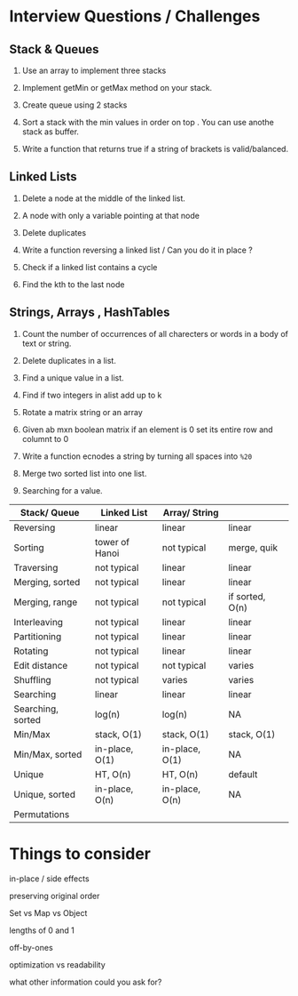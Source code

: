 # Interview Questions / Challenges


## Stack & Queues

1. Use an array to implement three stacks

2. Implement getMin or getMax method on your stack.

3. Create queue using 2 stacks 

4. Sort a stack with the min  values in order on top . You can use  anothe stack as buffer.

5. Write a function that returns true if a string of brackets is valid/balanced.


## Linked Lists 



1. Delete a node at the middle of the linked list.

2. A node with only a variable pointing at that node 


3. Delete duplicates

4. Write a function reversing a linked list
 / Can you do it in place ?

5. Check if  a linked list contains a cycle 

6. Find the kth to the last node



## Strings, Arrays , HashTables

1. Count the number of occurrences of all charecters or words in a body of text or string.


2. Delete duplicates in a list.

3. Find a unique value in a list.

4. Find if two integers in alist add up to k


5. Rotate a matrix string or an array

6. Given ab mxn boolean matrix if an element is 0 set its entire row and columnt to 0

7. Write a function ecnodes a string by turning all spaces into `%20`

8. Merge two sorted list into one list.

9. Searching for a value.



| Stack/ Queue    | Linked List    | Array/ String |                 |
|-----------------|----------------|---------------|-----------------|
| Reversing       | linear         | linear        | linear          |
| Sorting         | tower of Hanoi | not typical   | merge, quik     |
| Traversing      | not typical    | linear        | linear          |
| Merging, sorted | not typical    | linear        | linear          |
| Merging, range  | not typical    | not typical   | if sorted, O(n) |
| Interleaving    | not typical    | linear        | linear          |
| Partitioning    | not typical    | linear        | linear          |
| Rotating        | not typical    | linear        | linear          |
| Edit distance   | not typical    | not typical   | varies          |
| Shuffling       | not typical    | varies        | varies          |
| Searching         | linear         | linear         | linear        | linear         |
| Searching, sorted | log(n)         | log(n)         | NA            | log(n)         |
| Min/Max           | stack, O(1)    | stack, O(1)    | stack, O(1)   | stack, O(1)    |
| Min/Max, sorted   | in-place, O(1) | in-place, O(1) | NA            | in-place, O(1) |
| Unique            | HT, O(n)       | HT, O(n)       | default       | HT, O(n)       |
| Unique, sorted    | in-place, O(n) | in-place, O(n) | NA            | in-place, O(n) |
| Permutations      |                |                |               |                |


# Things to consider

in-place / side effects

preserving original order

Set vs Map vs Object

lengths of 0 and 1

off-by-ones

optimization vs readability

what other information could you ask for?